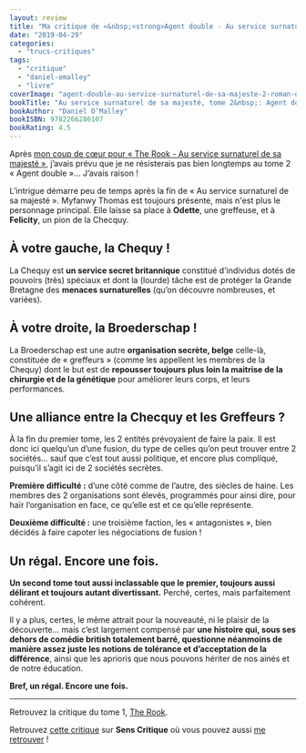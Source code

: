 ```yaml
---
layout: review
title: "Ma critique de «&nbsp;<strong>Agent double - Au service surnaturel de sa majesté, tome&nbsp;2</strong>&nbsp;» de <em>Daniel O’Malley</em>"
date: "2019-04-29"
categories: 
  - "trucs-critiques"
tags: 
  - "critique"
  - "daniel-omalley"
  - "livre"
coverImage: "agent-double-au-service-surnaturel-de-sa-majeste-2-roman-daniel-o-malley-1.jpg"
bookTitle: "Au service surnaturel de sa majesté, tome 2&nbsp;: Agent double"
bookAuthor: "Daniel O’Malley"
bookISBN: 9782266286107  
bookRating: 4.5
---
```


Après [mon coup de cœur pour « The Rook - Au service surnaturel de sa majesté »](/2019/02/ma-critique-de-au-service-surnaturel-de-sa-majeste-de-daniel-omalley/), j’avais prévu que je ne résisterais pas bien longtemps au tome 2 « Agent double »… J’avais raison !

L’intrigue démarre peu de temps après la fin de « Au service surnaturel de sa majesté ». Myfanwy Thomas est toujours présente, mais n'est plus le personnage principal. Elle laisse sa place à **Odette**, une greffeuse, et à **Felicity**, un pion de la Checquy.

## À votre gauche, la Chequy !

La Chequy est **un service secret britannique** constitué d'individus dotés de pouvoirs (très) spéciaux et dont la (lourde) tâche est de protéger la Grande Bretagne des **menaces surnaturelles** (qu’on découvre nombreuses, et variées).

## À votre droite, la Broederschap !

La Broederschap est une autre **organisation secrète, belge** celle-là, constituée de « greffeurs » (comme les appellent les membres de la Chequy) dont le but est de **repousser toujours plus loin la maitrise de la chirurgie et de la génétique** pour améliorer leurs corps, et leurs performances.

## Une alliance entre la Checquy et les Greffeurs ?

À la fin du premier tome, les 2 entités prévoyaient de faire la paix. Il est donc ici quelqu’un d’une fusion, du type de celles qu’on peut trouver entre 2 sociétés… sauf que c’est tout aussi politique, et encore plus compliqué, puisqu’il s’agit ici de 2 sociétés secrètes.

**Première difficulté :** d’une côté comme de l’autre, des siècles de haine. Les membres des 2 organisations sont élevés, programmés pour ainsi dire, pour haïr l’organisation en face, ce qu’elle est et ce qu’elle représente.

**Deuxième difficulté :** une troisième faction, les « antagonistes », bien décidés à faire capoter les négociations de fusion !

## Un régal. Encore une fois.

**Un second tome tout aussi inclassable que le premier, toujours aussi délirant et toujours autant divertissant.** Perché, certes, mais parfaitement cohérent.

Il y a plus, certes, le même attrait pour la nouveauté, ni le plaisir de la découverte… mais c’est largement compensé par **une histoire qui, sous ses dehors de comédie british totalement barré, questionne néanmoins de manière assez juste les notions de tolérance et d’acceptation de la différence**, ainsi que les aprioris que nous pouvons hériter de nos ainés et de notre éducation.

**Bref, un régal. Encore une fois.**

* * *

Retrouvez la critique du tome 1, [The Rook](https://www.6x8.org/2019/02/ma-critique-de-au-service-surnaturel-de-sa-majeste-de-daniel-omalley/).

Retrouvez [cette critique](https://www.senscritique.com/livre/Agent_double/critique/193676236) sur **Sens Critique** où vous pouvez aussi [me retrouver](http://www.senscritique.com/Arnaud_Malon) !
